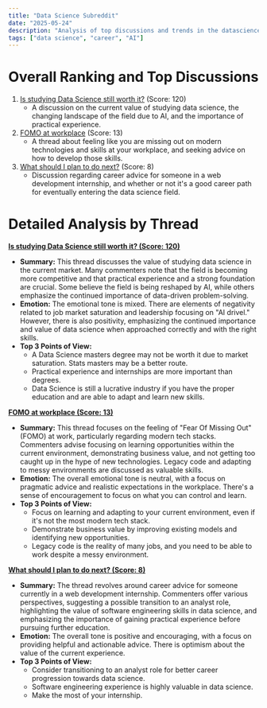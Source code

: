 ```yaml
---
title: "Data Science Subreddit"
date: "2025-05-24"
description: "Analysis of top discussions and trends in the datascience subreddit"
tags: ["data science", "career", "AI"]
---
```


# Overall Ranking and Top Discussions
1.  [Is studying Data Science still worth it?](https://www.reddit.com/r/datascience/comments/1ku31vc/is_studying_data_science_still_worth_it/) (Score: 120)
    *   A discussion on the current value of studying data science, the changing landscape of the field due to AI, and the importance of practical experience.
2.  [FOMO at workplace](https://www.reddit.com/r/datascience/comments/1ku5qsq/fomo_at_workplace/) (Score: 13)
    *   A thread about feeling like you are missing out on modern technologies and skills at your workplace, and seeking advice on how to develop those skills.
3.  [What should I plan to do next?](https://www.reddit.com/r/datascience/comments/1ku4kz8/what_should_i_plan_to_do_next/) (Score: 8)
    *   Discussion regarding career advice for someone in a web development internship, and whether or not it's a good career path for eventually entering the data science field.

# Detailed Analysis by Thread
**[Is studying Data Science still worth it? (Score: 120)](https://www.reddit.com/r/datascience/comments/1ku31vc/is_studying_data_science_still_worth_it/)**
*  **Summary:**  This thread discusses the value of studying data science in the current market. Many commenters note that the field is becoming more competitive and that practical experience and a strong foundation are crucial. Some believe the field is being reshaped by AI, while others emphasize the continued importance of data-driven problem-solving.
*  **Emotion:** The emotional tone is mixed. There are elements of negativity related to job market saturation and leadership focusing on "AI drivel." However, there is also positivity, emphasizing the continued importance and value of data science when approached correctly and with the right skills.
*  **Top 3 Points of View:**
    *   A Data Science masters degree may not be worth it due to market saturation. Stats masters may be a better route.
    *   Practical experience and internships are more important than degrees.
    *   Data Science is still a lucrative industry if you have the proper education and are able to adapt and learn new skills.

**[FOMO at workplace (Score: 13)](https://www.reddit.com/r/datascience/comments/1ku5qsq/fomo_at_workplace/)**
*  **Summary:**  This thread focuses on the feeling of "Fear Of Missing Out" (FOMO) at work, particularly regarding modern tech stacks. Commenters advise focusing on learning opportunities within the current environment, demonstrating business value, and not getting too caught up in the hype of new technologies. Legacy code and adapting to messy environments are discussed as valuable skills.
*  **Emotion:** The overall emotional tone is neutral, with a focus on pragmatic advice and realistic expectations in the workplace. There's a sense of encouragement to focus on what you can control and learn.
*  **Top 3 Points of View:**
    *   Focus on learning and adapting to your current environment, even if it's not the most modern tech stack.
    *   Demonstrate business value by improving existing models and identifying new opportunities.
    *   Legacy code is the reality of many jobs, and you need to be able to work despite a messy environment.

**[What should I plan to do next? (Score: 8)](https://www.reddit.com/r/datascience/comments/1ku4kz8/what_should_i_plan_to_do_next/)**
*  **Summary:** The thread revolves around career advice for someone currently in a web development internship. Commenters offer various perspectives, suggesting a possible transition to an analyst role, highlighting the value of software engineering skills in data science, and emphasizing the importance of gaining practical experience before pursuing further education.
*  **Emotion:** The overall tone is positive and encouraging, with a focus on providing helpful and actionable advice. There is optimism about the value of the current experience.
*  **Top 3 Points of View:**
    *   Consider transitioning to an analyst role for better career progression towards data science.
    *   Software engineering experience is highly valuable in data science.
    *   Make the most of your internship.
